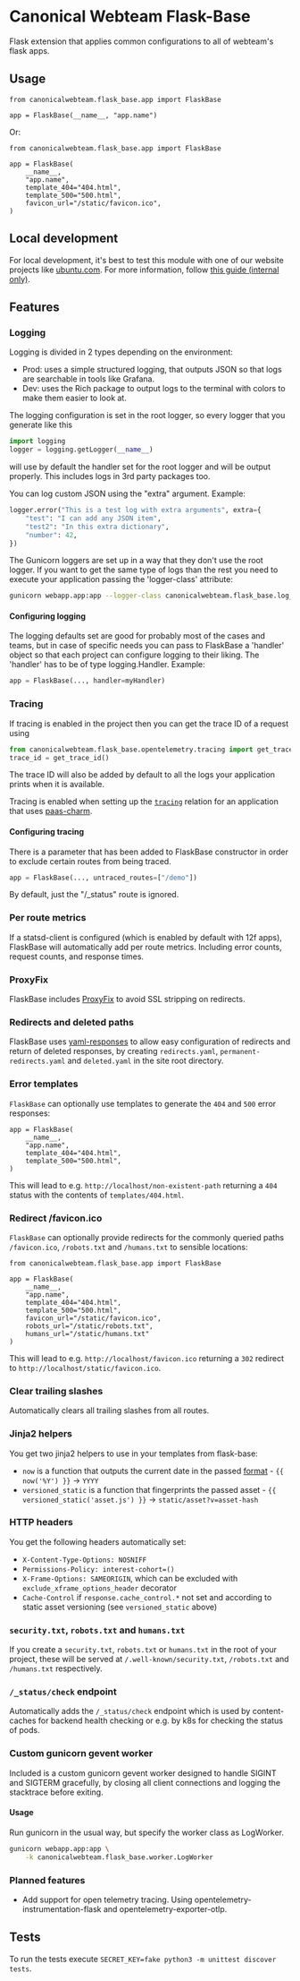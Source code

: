 # Canonical Webteam Flask-Base

Flask extension that applies common configurations to all of webteam's flask apps.

## Usage

```python3
from canonicalwebteam.flask_base.app import FlaskBase

app = FlaskBase(__name__, "app.name")
```

Or:

```python3
from canonicalwebteam.flask_base.app import FlaskBase

app = FlaskBase(
    __name__,
    "app.name",
    template_404="404.html",
    template_500="500.html",
    favicon_url="/static/favicon.ico",
)
```

## Local development

For local development, it's best to test this module with one of our website projects like [ubuntu.com](https://github.com/canonical-web-and-design/ubuntu.com/). For more information, follow [this guide (internal only)](https://discourse.canonical.com/t/how-to-run-our-python-modules-for-local-development/308).

## Features

### Logging

Logging is divided in 2 types depending on the environment:
- Prod: uses a simple structured logging, that outputs JSON so that logs are searchable in tools like Grafana.
- Dev: uses the Rich package to output logs to the terminal with colors to make them easier to look at.

The logging configuration is set in the root logger, so every logger that you generate like this
```python
import logging
logger = logging.getLogger(__name__)
```
will use by default the handler set for the root logger and will be output properly. This includes logs in
3rd party packages too.

You can log custom JSON using the "extra" argument. Example:
```python
logger.error("This is a test log with extra arguments", extra={
    "test": "I can add any JSON item",
    "test2": "In this extra dictionary",
    "number": 42,
})
```

The Gunicorn loggers are set up in a way that they don't use the root logger. If you want to get the same type 
of logs than the rest you need to execute your application passing the 'logger-class' attribute:
```bash
gunicorn webapp.app:app --logger-class canonicalwebteam.flask_base.log_utils.GunicornDevLogger ...
```

#### Configuring logging

The logging defaults set are good for probably most of the cases and teams, but in case of specific needs 
you can pass to FlaskBase a 'handler' object so that each project can configure logging to their liking. 
The 'handler' has to be of type logging.Handler. Example:
```python
app = FlaskBase(..., handler=myHandler)
```

### Tracing

If tracing is enabled in the project then you can get the trace ID of a request using
```python
from canonicalwebteam.flask_base.opentelemetry.tracing import get_trace_id
trace_id = get_trace_id()
```

The trace ID will also be added by default to all the logs your application prints when it is
available.

Tracing is enabled when setting up the [`tracing`](charmhub.io/integrations/tracing) relation for an application
that uses [paas-charm](https://github.com/canonical/paas-charm/blob/main/src/paas_charm/templates/gunicorn.conf.py.j2).

#### Configuring tracing

There is a parameter that has been added to FlaskBase constructor in order to exclude certain routes from
being traced.
```python
app = FlaskBase(..., untraced_routes=["/demo"])
```

By default, just the "/_status" route is ignored.

### Per route metrics

If a statsd-client is configured (which is enabled by default with 12f apps), FlaskBase will automatically add per route metrics. Including error counts, request counts, and response times.


### ProxyFix

FlaskBase includes [ProxyFix](https://werkzeug.palletsprojects.com/en/3.0.x/middleware/proxy_fix/) to avoid SSL stripping on redirects.

### Redirects and deleted paths

FlaskBase uses [yaml-responses](https://github.com/canonical-web-and-design/canonicalwebteam.yaml-responses) to allow easy configuration of redirects and return of deleted responses, by creating `redirects.yaml`, `permanent-redirects.yaml` and `deleted.yaml` in the site root directory.

### Error templates

`FlaskBase` can optionally use templates to generate the `404` and `500` error responses:

```python3
app = FlaskBase(
    __name__,
    "app.name",
    template_404="404.html",
    template_500="500.html",
)
```

This will lead to e.g. `http://localhost/non-existent-path` returning a `404` status with the contents of `templates/404.html`.

### Redirect /favicon.ico

`FlaskBase` can optionally provide redirects for the commonly queried paths `/favicon.ico`, `/robots.txt` and `/humans.txt` to sensible locations:

```python3
from canonicalwebteam.flask_base.app import FlaskBase

app = FlaskBase(
    __name__,
    "app.name",
    template_404="404.html",
    template_500="500.html",
    favicon_url="/static/favicon.ico",
    robots_url="/static/robots.txt",
    humans_url="/static/humans.txt"
)
```

This will lead to e.g. `http://localhost/favicon.ico` returning a `302` redirect to `http://localhost/static/favicon.ico`.

### Clear trailing slashes

Automatically clears all trailing slashes from all routes.

### Jinja2 helpers

You get two jinja2 helpers to use in your templates from flask-base:

- `now` is a function that outputs the current date in the passed [format](https://docs.python.org/3/library/datetime.html#strftime-and-strptime-format-codes) - `{{ now('%Y') }}` -> `YYYY`
- `versioned_static` is a function that fingerprints the passed asset - `{{ versioned_static('asset.js') }}` -> `static/asset?v=asset-hash`

### HTTP headers

You get the following headers automatically set:

- `X-Content-Type-Options: NOSNIFF`
- `Permissions-Policy: interest-cohort=()`
- `X-Frame-Options: SAMEORIGIN`, which can be excluded with `exclude_xframe_options_header` decorator
- `Cache-Control` if `response.cache_control.*` not set and according to static asset versioning (see `versioned_static` above)

### `security.txt`, `robots.txt` and `humans.txt`

If you create a `security.txt`, `robots.txt` or `humans.txt` in the root of your project, these will be served at `/.well-known/security.txt`, `/robots.txt` and `/humans.txt` respectively.

### `/_status/check` endpoint

Automatically adds the `/_status/check` endpoint which is used by content-caches for backend health checking or e.g. by k8s for checking the status of pods.

### Custom gunicorn gevent worker

Included is a custom gunicorn gevent worker designed to handle SIGINT and SIGTERM gracefully, by closing all client connections and logging the stacktrace before exiting.

#### Usage
Run gunicorn in the usual way, but specify the worker class as LogWorker.

```bash
gunicorn webapp.app:app \
    -k canonicalwebteam.flask_base.worker.LogWorker
```

### Planned features

- Add support for open telemetry tracing. Using opentelemetry-instrumentation-flask and opentelemetry-exporter-otlp.

## Tests

To run the tests execute `SECRET_KEY=fake python3 -m unittest discover tests`.

